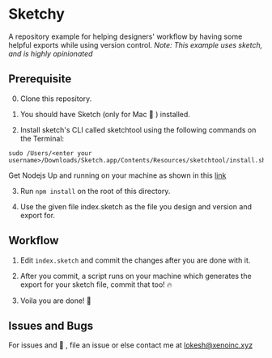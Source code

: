 # Sketchy

A repository example for helping designers' workflow by having some helpful exports while using version control.
*Note: This example uses sketch, and is highly opinionated*

## Prerequisite

0. Clone this repository.

1. You should have Sketch (only for Mac :apple: ) installed.

2. Install sketch's CLI called sketchtool using the following commands on the Terminal:

``` 
sudo /Users/<enter your username>/Downloads/Sketch.app/Contents/Resources/sketchtool/install.sh
```
Get Nodejs Up and running on your machine as shown in this [link](https://treehouse.github.io/installation-guides/mac/node-mac.html)

3. Run ``` npm install ``` on the root of this directory.

4. Use the given file index.sketch as the file you design and version and export for.

## Workflow

1. Edit ``` index.sketch ``` and commit the changes after you are done with it.

2. After you commit, a script runs on your machine which generates the export for your sketch file, commit that too! :fire:

3. Voila you are done! :rocket:

## Issues and Bugs

For issues and :bug: , file an issue or else contact me at [lokesh@xenoinc.xyz](mailto:lokesh@xenoinc.xyz?subject=Issue+regarding+sketchy)